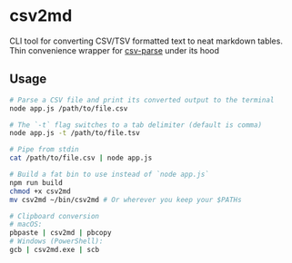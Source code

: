 # csv2md

CLI tool for converting CSV/TSV formatted text to neat markdown tables. Thin convenience wrapper for [csv-parse](https://csv.js.org/parse/) under its hood

## Usage

```sh
# Parse a CSV file and print its converted output to the terminal
node app.js /path/to/file.csv

# The `-t` flag switches to a tab delimiter (default is comma)
node app.js -t /path/to/file.tsv

# Pipe from stdin
cat /path/to/file.csv | node app.js

# Build a fat bin to use instead of `node app.js`
npm run build
chmod +x csv2md
mv csv2md ~/bin/csv2md # Or wherever you keep your $PATHs

# Clipboard conversion
# macOS:
pbpaste | csv2md | pbcopy
# Windows (PowerShell):
gcb | csv2md.exe | scb
```
